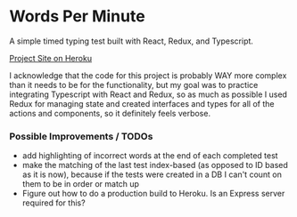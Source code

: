 # Words Per Minute

A simple timed typing test built with React, Redux, and Typescript.

[Project Site on Heroku](https://words-per-minute.herokuapp.com/)

I acknowledge that the code for this project is probably WAY more complex than it needs to be for the functionality, but my goal was to practice integrating Typescript with React and Redux, so as much as possible I used Redux for managing state and created interfaces and types for all of the actions and components, so it definitely feels verbose.

### Possible Improvements / TODOs

- add highlighting of incorrect words at the end of each completed test
- make the matching of the last test index-based (as opposed to ID based as it is now), because if the tests were created in a DB I can't count on them to be in order or match up
- Figure out how to do a production build to Heroku. Is an Express server required for this?
